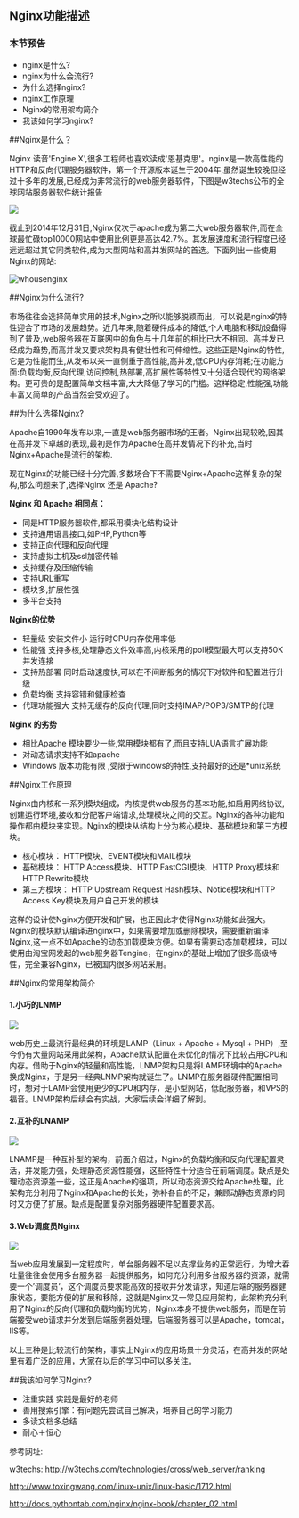 Nginx功能描述 
---


### 本节预告

- nginx是什么?
- nginx为什么会流行?
- 为什么选择nginx?
- nginx工作原理
- Nginx的常用架构简介
- 我该如何学习nginx?


##Nginx是什么？

Nginx 读音&#39;Engine X&#39;,很多工程师也喜欢读成&#39;恩基克思&#39;。nginx是一款高性能的HTTP和反向代理服务器软件，第一个开源版本诞生于2004年,虽然诞生较晚但经过十多年的发展,已经成为非常流行的web服务器软件，下图是w3techs公布的全球网站服务器软件统计报告

![](https://dn-anything-about-doc.qbox.me/nginx/webserver.png)

截止到2014年12月31日,Nginx仅次于apache成为第二大web服务器软件,而在全球最忙碌top10000网站中使用比例更是高达42.7%。其发展速度和流行程度已经远远超过其它同类软件,成为大型网站和高并发网站的首选。下面列出一些使用Nginx的网站:

![whousenginx](https://dn-anything-about-doc.qbox.me/nginx/whousenginx.png)


##Nginx为什么流行?

市场往往会选择简单实用的技术,Nginx之所以能够脱颖而出，可以说是nginx的特性迎合了市场的发展趋势。近几年来,随着硬件成本的降低,个人电脑和移动设备得到了普及,web服务器在互联网中的角色与十几年前的相比已大不相同。高并发已经成为趋势,而高并发又要求架构具有健壮性和可伸缩性。这些正是Nginx的特性,它是为性能而生,从发布以来一直侧重于高性能,高并发,低CPU内存消耗;在功能方面:负载均衡,反向代理,访问控制,热部署,高扩展性等特性又十分适合现代的网络架构。更可贵的是配置简单文档丰富,大大降低了学习的门槛。这样稳定,性能强,功能丰富又简单的产品当然会受欢迎了。


##为什么选择Nginx?

Apache自1990年发布以来,一直是web服务器市场的王者。Nginx出现较晚,因其在高并发下卓越的表现,最初是作为Apache在高并发情况下的补充,当时Nginx+Apache是流行的架构.


现在Nginx的功能已经十分完善,多数场合下不需要Nginx+Apache这样复杂的架构,那么问题来了,选择Nginx 还是 Apache?



**Nginx 和 Apache 相同点：**

- 同是HTTP服务器软件,都采用模块化结构设计
- 支持通用语言接口,如PHP,Python等
- 支持正向代理和反向代理
- 支持虚拟主机及ssl加密传输 
- 支持缓存及压缩传输
- 支持URL重写
- 模块多,扩展性强
- 多平台支持

**Nginx的优势**

- 轻量级  安装文件小 运行时CPU内存使用率低
- 性能强 支持多核,处理静态文件效率高,内核采用的poll模型最大可以支持50K并发连接
- 支持热部署  同时启动速度快,可以在不间断服务的情况下对软件和配置进行升级
- 负载均衡 支持容错和健康检查
- 代理功能强大 支持无缓存的反向代理,同时支持IMAP/POP3/SMTP的代理

**Nginx 的劣势**

- 相比Apache 模块要少一些,常用模块都有了,而且支持LUA语言扩展功能
- 对动态请求支持不如apache
- Windows 版本功能有限 ,受限于windows的特性,支持最好的还是*unix系统


##Nginx工作原理

Nginx由内核和一系列模块组成，内核提供web服务的基本功能,如启用网络协议,创建运行环境,接收和分配客户端请求,处理模块之间的交互。Nginx的各种功能和操作都由模块来实现。Nginx的模块从结构上分为核心模块、基础模块和第三方模块。

- 核心模块： HTTP模块、EVENT模块和MAIL模块
- 基础模块： HTTP Access模块、HTTP FastCGI模块、HTTP Proxy模块和HTTP Rewrite模块
- 第三方模块： HTTP Upstream Request Hash模块、Notice模块和HTTP Access Key模块及用户自己开发的模块

这样的设计使Nginx方便开发和扩展，也正因此才使得Nginx功能如此强大。Nginx的模块默认编译进nginx中，如果需要增加或删除模块，需要重新编译Nginx,这一点不如Apache的动态加载模块方便。如果有需要动态加载模块，可以使用由淘宝网发起的web服务器Tengine，在nginx的基础上增加了很多高级特性，完全兼容Nginx，已被国内很多网站采用。


##Nginx的常用架构简介

#### 1.小巧的LNMP

![](https://dn-anything-about-doc.qbox.me/nginx/LNMP.jpg)

web历史上最流行最经典的环境是LAMP（Linux + Apache + Mysql + PHP）,至今仍有大量网站采用此架构，Apache默认配置在未优化的情况下比较占用CPU和内存。借助于Nginx的轻量和高性能，LNMP架构只是将LAMP环境中的Apache换成Nginx，于是另一经典LNMP架构就诞生了。LNMP在服务器硬件配置相同时，想对于LAMP会使用更少的CPU和内存，是小型网站，低配服务器，和VPS的福音。LNMP架构后续会有实战，大家后续会详细了解到。

#### 2.互补的LNAMP

![](https://dn-anything-about-doc.qbox.me/nginx/lnamp.png)

LNAMP是一种互补型的架构，前面介绍过，Nginx的负载均衡和反向代理配置灵活，并发能力强，处理静态资源性能强，这些特性十分适合在前端调度。缺点是处理动态资源差一些，这正是Apache的强项，所以动态资源交给Apache处理。此架构充分利用了Nginx和Apache的长处，弥补各自的不足，兼顾动静态资源的同时又方便了扩展。缺点是配置复杂对服务器硬件配置要求高。

#### 3.Web调度员Nginx

![](https://dn-anything-about-doc.qbox.me/nginx/nginxloadbancer.png)

当web应用发展到一定程度时，单台服务器不足以支撑业务的正常运行，为增大吞吐量往往会使用多台服务器一起提供服务，如何充分利用多台服务器的资源，就需要一个’调度员‘，这个调度员要求能高效的接收并分发请求，知道后端的服务器健康状态，要能方便的扩展和移除，这就是Nginx又一常见应用架构，此架构充分利用了Nginx的反向代理和负载均衡的优势，Nginx本身不提供web服务，而是在前端接受web请求并分发到后端服务器处理，后端服务器可以是Apache，tomcat，IIS等。

以上三种是比较流行的架构，事实上Nginx的应用场景十分灵活，在高并发的网站里有着广泛的应用，大家在以后的学习中可以多关注。

##我该如何学习Nginx?


- 注重实践  实践是最好的老师
- 善用搜索引擎：有问题先尝试自己解决，培养自己的学习能力
- 多读文档多总结
- 耐心＋恒心



参考网址:

w3techs: http://w3techs.com/technologies/cross/web_server/ranking

http://www.toxingwang.com/linux-unix/linux-basic/1712.html

http://docs.pythontab.com/nginx/nginx-book/chapter_02.html

